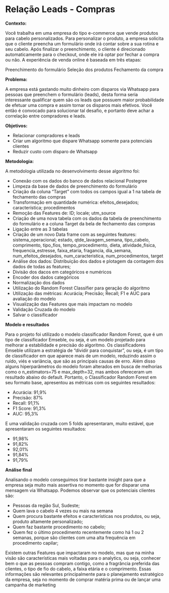 # Relação Leads - Compras



**Contexto:**

Você trabalha em uma empresa do tipo e-commerce que vende produtos para cabelo personalizados. Para personalizar o produto, a empresa solicita que o cliente preencha um formulário onde irá contar sobre a sua rotina e seu cabelo. Após finalizar o preenchimento, o cliente é direcionado automaticamente para o checkout, onde ele irá optar por fechar a compra ou não.
A experiência de venda online é baseada em três etapas:

Preenchimento do formulário
Seleção dos produtos
Fechamento da compra

**Problema:**

A empresa está gastando muito dinheiro com disparos via Whatsapp para pessoas que preenchem o formulário (leads), desta forma seria interessante qualificar quem são os leads que possuem maior probabilidade de efetuar uma compra e assim tornar os disparos mais efetivos.
Você então é convocado para solucionar tal desafio, e portanto deve achar a correlação entre compradores e leads.

**Objetivos:**

- Relacionar compradores e leads
- Criar um algoritmo que dispare Whatsapp somente para potenciais clientes
- Reduzir custo com disparo de Whatsapp

**Metodologia:**

A metodologia utilizada no desenvolvimento desse algoritmo foi:
- Conexão com os dados do banco de dados relacional Postegree
- Limpeza da base de dados de preenchimento do formulário
- Criação da coluna “Target” com todos os campos igual a 1 na tabela de fechamento das compras
- Transformação em quantidade numérica: efeitos_desejados; característica; procedimentos
- Remoção das Features de: ID; locale; utm_source
- Criação de uma nova tabela com os dados da tabela de preenchimento do formulário e a coluna Target da bela de fechamento das compras
- Ligação entre as 3 tabelas
- Criação de um novo Data frame com as seguintes features: sistema_operacional; estado, qtde_lavagem_semana, tipo_cabelo, comprimento, tipo_fios, tempo_procedimento, dieta, atividade_fisica, frequencia_estresse, faixa_etaria, fragancia, dia_semana, num_efeitos_desejados, num_caracteristica, num_procedimentos, target
- Análise dos dados: Distribuição dos dados e plotagem da contagem dos dados de todas as features;
- Divisão dos dacos em categóricos e numéricos
- Encoder dos dados categóricos
- Normalização dos dados
- Utilização do Random Forest Classifier para geração do algoritmo
- Utilização das métricas: Acurácia; Precisão; Recall; F1 e AUC para avaliação do modelo
- Visualização das Features que mais impactam no modelo
- Validação Cruzada do modelo
- Salvar o classificador

**Modelo e resultados**

Para o projeto foi utilizado o modelo classificador Random Forest, que é um tipo de classificador Emseble, ou seja, é um modelo projetado para melhorar a estabilidade e precisão do algoritmo. Os classificadores Emseble utilizam a estratégia de “dividir para conquistar”, ou seja, é um tipo de classificador em que aparece mais de um modelo, reduzindo assim o ruído, viés e variância, que são as principais causas de erro.
Além disso alguns hiperparâmetros do modelo foram alterados em busca de melhorias como o n_estimators=75 e max_depth=32, mas ambos ofereceram um resultado abaixo do default.
Portanto, o Classificador Random Forest em seu formato base, apresentou as métricas com os seguintes resultados:
- Acurácia: 91,9%
- Precisão: 87%
- Recall: 91,1%
- F1 Score: 91,3%
- AUC: 95,3%

E uma validação cruzada com 5 folds apresentaram, muito estável, que apresentaram os seguintes resultados:
- 91,98%
- 91,82%
- 92,01%
- 91,84%
- 91,79%

**Análise final**

Analisando o modelo conseguimos tirar bastante insight para que a empresa seja muito mais assertiva no momento que for disparar uma mensagem via Whatsapp. Podemos observar que os potenciais clientes são:
- Pessoas da região Sul, Sudeste;
- Quem lava o cabelo 4 vezes ou mais na semana
- Quem procura bastante efeitos e características nos produtos, ou seja, produto altamente personalizado;
- Quem faz bastante procedimento no cabelo;
- Quem fez o último procedimento recentemente como há 1 ou 2 semanas, porque são clientes com uma alta frequência em procedimento capilar;

Existem outras Features que impactaram no modelo, mas que na minha visão são características mais voltadas para o analytics, ou seja, conhecer bem o que as pessoas compram contigo, como a fragrância preferida das clientes, o tipo de fio do cabelo, a faixa etária e o comprimento. Essas informações são relevantes principalmente para o planejamento estratégico da empresa, seja no momento de comprar matéria prima ou de lançar uma campanha de marketing
